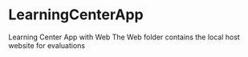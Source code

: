 # LearningCenterApp
Learning Center App with Web
The Web folder contains the local host website for evaluations
